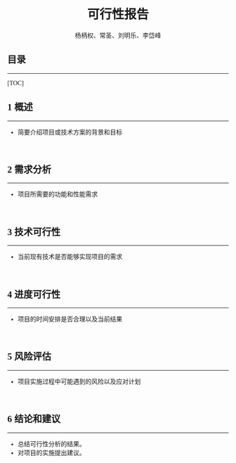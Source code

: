 # **<font face ="等线"><center>可行性报告</center>**

<font face ="等线"><center>杨柄权、常圣、刘明乐、李岱峰</center>

## **目录**

---

[TOC]

## **1 概述**

---

- 简要介绍项目或技术方案的背景和目标


<br>

## **2 需求分析**

---

- 项目所需要的功能和性能需求

<br>

## **3 技术可行性**

---

- 当前现有技术是否能够实现项目的需求

<br>

## **4 进度可行性**

---

- 项目的时间安排是否合理以及当前结果

<br>

## **5 风险评估**

---

- 项目实施过程中可能遇到的风险以及应对计划

<br>

## **6 结论和建议**

--- 

- 总结可行性分析的结果。
- 对项目的实施提出建议。

<br>